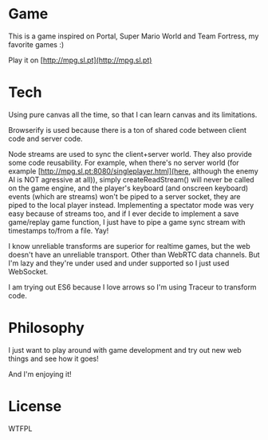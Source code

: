 # Game

This is a game inspired on Portal, Super Mario World and Team Fortress, my favorite games :)

Play it on [http://mpg.sl.pt](http://mpg.sl.pt)


# Tech

Using pure canvas all the time, so that I can learn canvas and its limitations.

Browserify is used because there is a ton of shared code between client code and server code.

Node streams are used to sync the client+server world. They also provide some code reusability. For example, when there's no server world (for example [http://mpg.sl.pt:8080/singleplayer.html](here, although the enemy AI is NOT agressive at all)), simply createReadStream() will never be called on the game engine, and the player's keyboard (and onscreen keyboard) events (which are streams) won't be piped to a server socket, they are piped to the local player instead. Implementing a spectator mode was very easy because of streams too, and if I ever decide to implement a save game/replay game function, I just have to pipe a game sync stream with timestamps to/from a file. Yay!

I know unreliable transforms are superior for realtime games, but the web doesn't have an unreliable transport. Other than WebRTC data channels. But I'm lazy and they're under used and under supported so I just used WebSocket.

I am trying out ES6 because I love arrows so I'm using Traceur to transform code.


# Philosophy

I just want to play around with game development and try out new web things and see how it goes!

And I'm enjoying it!


# License

WTFPL

